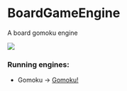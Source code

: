 # BoardGameEngine
A board gomoku engine

![](https://travis-ci.org/imjacobclark/BoardGameEngine.svg?branch=master)

### Running engines:

* Gomoku -> [Gomoku!](https://gomoku-engine.herokuapp.com/board)
